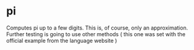 # pi

Computes pi up to a few digits. This is, of course, only an approximation. Further testing is going to use other methods ( this one was set with the official example from the language website )
